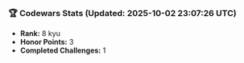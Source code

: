 ### 🏆 Codewars Stats (Updated: 2025-10-02 23:07:26 UTC)

- **Rank:** 8 kyu
- **Honor Points:** 3
- **Completed Challenges:** 1
